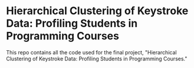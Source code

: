 # Hierarchical Clustering of Keystroke Data: Profiling Students in Programming Courses

This repo contains all the code used for the final project, "Hierarchical Clustering of Keystroke Data: Profiling Students in Programming Courses."
